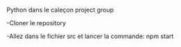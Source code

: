 Python dans le caleçon project group

-Cloner le repository

-Allez dans le fichier src et lancer la commande: npm start


